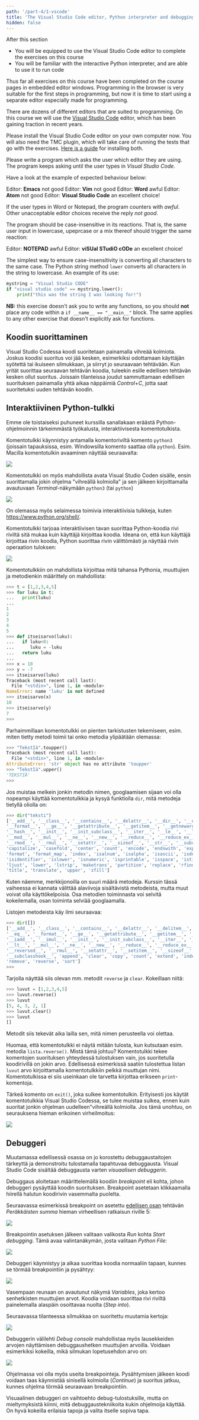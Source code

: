 ```yaml
---
path: '/part-4/1-vscode'
title: 'The Visual Studio Code editor, Python interpreter and debugging tool'
hidden: false
---
```


<text-box variant='learningObjectives' name="Learning objectives">

After this section

- You will be equipped to use the Visual Studio Code editor to complete the exercises on this course
- You will be familiar with the interactive Python interpreter, and are able to use it to run code 

</text-box>

Thus far all exercises on this course have been completed on the course pages in embedded editor windows. Programming in the browser is very suitable for the first steps in programming, but now it is time to start using a separate editor especially made for programming.

There are dozens of different editors that are suited to programming. On this course we will use the [Visual Studio Code](https://code.visualstudio.com/) editor, which has been gaining traction in recent years.

Please install the Visual Studio Code editor on your own computer now. You will also need the TMC plugin, which will take care of running the tests that go with the exercises. [Here is a guide](https://www.mooc.fi/en/installation/vscode) for installing both.

<programming-exercise name='Hello Visual Studio Code' tmcname='part04-01_hello_visual_studio_code'>

Please write a program which asks the user which editor they are using. The program keeps asking until the user types in _Visual Studio Code_.

Have a look at the example of expected behaviour below:

<sample-output>

Editor: **Emacs**
not good
Editor: **Vim**
not good
Editor: **Word**
awful
Editor: **Atom**
not good
Editor: **Visual Studio Code**
an excellent choice!

</sample-output>

If the user types in Word or Notepad, the program counters with _awful_. Other unacceptable editor choices receive the reply _not good_.

The program should be case-insensitive in its reactions. That is, the same user input in lowercase, upeprcase or a mix thereof should trigger the same reaction:

<sample-output>

Editor: **NOTEPAD**
awful
Editor: **viSUal STudiO cODe**
an excellent choice!

</sample-output>

The simplest way to ensure case-insensitivity is converting all characters to the same case. The Python string method `lower` converts all characters in the string to lowercase. An example of its use:

```python
mystring = "Visual Studio CODE"
if "visual studio code" == mystring.lower():
    print("this was the string I was looking for!")
```

**NB:** this exercise doesn't ask you to write any functions, so you should __not__ place any code within a `if __name__ == "__main__"` block. The same applies to any other exercise that doesn't explicitly ask for functions.

</programming-exercise>

## Koodin suorittaminen

Visual Studio Codessa koodi suoritetaan painamalla vihreää kolmiota. Joskus koodisi suoritus voi jää kesken, esimerkiksi odottamaan käyttäjän syötettä tai ikuiseen silmukkaan, ja siirryt jo seuraavaan tehtävään. Kun yrität suorittaa seuraavan tehtävän koodia, tuleekin esille edellisen tehtävän kesken ollut suoritus. Joissain tilanteissa joudut sammuttamaan edellisen suorituksen painamalla yhtä aikaa näppäimiä _Control_+_C_, jotta saat suoritetuksi uuden tehtävän koodin.

## Interaktiivinen Python-tulkki

Emme ole toistaiseksi puhuneet kurssilla sanallakaan eräästä Python-ohjelmoinnin tärkeimmästä työkalusta, interaktiivisesta komentotulkista.

Komentotulkki käynnistyy antamalla komentoriviltä komento `python3` (joissain tapauksissa, esim. Windowsilla komento saattaa olla `python`). Esim. Macilla komentotulkin avaaminen näyttää seuraavalta:

<img src="4_1_1.png">

Komentotulkki on myös mahdollista avata Visual Studio Coden sisälle, ensin suorittamalla jokin ohjelma "vihreällä kolmiolla" ja sen jälkeen kirjoittamalla avautuvaan _Terminal_-näkymään `python3` (tai `python`)

<img src="4_1_2.png">

On olemassa myös selaimessa toimivia interaktiivisia tulkkeja, kuten <https://www.python.org/shell/>.

Komentotulkki tarjoaa interaktiivisen tavan suorittaa Python-koodia rivi riviltä sitä mukaa kuin käyttäjä kirjoittaa koodia. Ideana on, että kun käyttäjä kirjoittaa rivin koodia, Python suorittaa rivin välittömästi ja näyttää rivin operaation tuloksen:

<img src="4_1_3.png">

Komentotulkkiin on mahdollista kirjoittaa mitä tahansa Pythonia, muuttujien ja metodienkin määrittely on mahdollista:

```python
>>> t = [1,2,3,4,5]
>>> for luku in t:
...   print(luku)
...
1
2
3
4
5
>>> def itseisarvo(luku):
...   if luku<0:
...      luku = -luku
...   return luku
...
>>> x = 10
>>> y = -7
>>> itseisarvo(luku)
Traceback (most recent call last):
  File "<stdin>", line 1, in <module>
NameError: name 'luku' is not defined
>>> itseisarvo(x)
10
>>> itseisarvo(y)
7
>>>
```

Parhaimmillaan komentotulkki on pienten tarkistusten tekemiseen, esim. miten tietty metodi toimii tai onko metodia ylipäätään olemassa:

```python
>>> "TekstIä".toupper()
Traceback (most recent call last):
  File "<stdin>", line 1, in <module>
AttributeError: 'str' object has no attribute 'toupper'
>>> "TekstIä".upper()
'TEKSTIÄ'
>>>
```

Jos muistaa melkein jonkin metodin nimen, googlaamisen sijaan voi olla nopeampi käyttää komentotulkkia ja kysyä funktiolla `dir`, mitä metodeja tietyllä oliolla on:

```python
>>> dir("teksti")
['__add__', '__class__', '__contains__', '__delattr__', '__dir__', '__doc__', '__eq__',
'__format__', '__ge__', '__getattribute__', '__getitem__', '__getnewargs__', '__gt__',
'__hash__', '__init__', '__init_subclass__', '__iter__', '__le__', '__len__', '__lt__',
'__mod__', '__mul__', '__ne__', '__new__', '__reduce__', '__reduce_ex__', '__repr__',
'__rmod__', '__rmul__', '__setattr__', '__sizeof__', '__str__', '__subclasshook__',
'capitalize', 'casefold', 'center', 'count', 'encode', 'endswith', 'expandtabs', 'find',
'format', 'format_map', 'index', 'isalnum', 'isalpha', 'isascii', 'isdecimal', 'isdigit',
'isidentifier', 'islower', 'isnumeric', 'isprintable', 'isspace', 'istitle', 'isupper', 'join',
'ljust', 'lower', 'lstrip', 'maketrans', 'partition', 'replace', 'rfind', 'rindex', 'rjust','rpartition', 'rsplit', 'rstrip', 'split', 'splitlines', 'startswith', 'strip', 'swapcase',
'title', 'translate', 'upper', 'zfill']
```

Kuten näemme, merkkijonoilla on suuri määrä metodeja. Kurssin tässä vaiheessa ei kannata välittää alaviivoja sisältävistä metodeista, mutta muut voivat olla käyttökelpoisia. Osa metodien toiminnasta voi selvitä kokeilemalla, osan toiminta selviää googlaamalla.

Listojen metodeista käy ilmi seuraavaa:

```python
>>> dir([])
['__add__', '__class__', '__contains__', '__delattr__', '__delitem__', '__dir__', '__doc__',
'__eq__', '__format__', '__ge__', '__getattribute__', '__getitem__', '__gt__', '__hash__',
'__iadd__', '__imul__', '__init__', '__init_subclass__', '__iter__', '__le__', '__len__',
'__lt__', '__mul__', '__ne__', '__new__', '__reduce__', '__reduce_ex__', '__repr__',
'__reversed__', '__rmul__', '__setattr__', '__setitem__', '__sizeof__', '__str__',
'__subclasshook__', 'append', 'clear', 'copy', 'count', 'extend', 'index', 'insert', 'pop',
'remove', 'reverse', 'sort']
>>>
```

Tarjolla näyttää siis olevan mm. metodit `reverse` ja `clear`. Kokeillaan niitä:

```python
>>> luvut = [1,2,3,4,5]
>>> luvut.reverse()
>>> luvut
[5, 4, 3, 2, 1]
>>> luvut.clear()
>>> luvut
[]
```

Metodit siis tekevät aika lailla sen, mitä nimen perusteella voi olettaa.

Huomaa, että komentotulkki ei näytä mitään tulosta, kun kutsutaan esim. metodia `lista.reverse()`. Mistä tämä johtuu? Komentotulkki tekee komentojen suorituksen yhteydessä tulostuksen vain, jos suoritetulla koodirivillä on jokin arvo. Edellisessä esimerkissä saatiin tulostettua listan `luvut` arvo kirjoittamalla komentotulkkiin pelkkä muuttujan nimi. Komentotulkissa ei siis useinkaan ole tarvetta kirjottaa erikseen `print`-komentoja.

Tärkeä komento on `exit()`, joka sulkee komentotulkin. Erityisesti jos käytät komentotulkkia Visual Studio Codessa, se tulee muistaa sulkea, ennen kuin suoritat jonkin ohjelman uudelleen"vihreällä kolmiolla. Jos tämä unohtuu, on seurauksena hieman erikoinen virheilmoitus:

<img src="4_1_4.png">

## Debuggeri

Muutamassa edellisessä osassa on jo korostettu debuggaustaitojen tärkeyttä ja demonstroitu tulostamalla tapahtuvaa debuggausta. Visual Studio Code sisältää debuggausta varten _visuaalisen debuggerin_.

Debuggaus aloitetaan määrittelemällä koodiin _breakpoint_ eli kohta, johon debuggeri pysäyttää koodin suorituksen. Breakpoint asetetaan klikkaamalla hiirellä halutun koodirivin vasemmalta puolelta.

Seuraavassa esimerkissä breakpoint on asetettu [edellisen osan](/osa-3/1-ehdot-silmukoissa) tehtävän _Peräkkäisten summa_ hieman virheellisen ratkaisun riville 5:

<img src="4_1_5.png">

Breakpointin asetuksen jälkeen valitaan valikosta _Run_ kohta _Start debugging_. Tämä avaa valintanäkymän, josta valitaan _Python File_:

<img src="4_1_6.png">

Debuggeri käynnistyy ja alkaa suorittaa koodia normaaliin tapaan, kunnes se törmää breakpointiin ja pysähtyy:

<img src="4_1_7.png">

Vasempaan reunaan on avautunut näkymä _Variables_, joka kertoo senhetkisten muuttujien arvot. Koodia voidaan suorittaa rivi riviltä painelemalla alaspäin osoittavaa nuolta (_Step into_).

Seuraavassa tilanteessa silmukkaa on suoritettu muutamia kertoja:

<img src="4_1_8.png">

Debuggerin välilehti _Debug console_ mahdollistaa myös lausekkeiden arvojen näyttämisen debuggaushetken muuttujien arvoilla. Voidaan esimerkiksi kokeilla, mikä silmukan lopetusehdon arvo on:

<img src="4_1_9.png">

Ohjelmassa voi olla myös useita breakpointeja. Pysähtymisen jälkeen koodi voidaan taas käynnistää sinisellä kolmiolla (_Continue_) ja suoritus jatkuu, kunnes ohjelma törmää seuraavaan breakpointiin.

Visuaalinen debuggeri on vaihtoehto debug-tulostuksille, mutta on mieltymyksistä kiinni, mitä debuggaustekniikoita kukin ohjelmoija käyttää. On hyvä kokeilla erilaisia tapoja ja valita itselle sopiva tapa.

